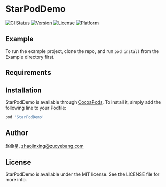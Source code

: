# StarPodDemo

[![CI Status](https://img.shields.io/travis/赵金星/StarPodDemo.svg?style=flat)](https://travis-ci.org/赵金星/StarPodDemo)
[![Version](https://img.shields.io/cocoapods/v/StarPodDemo.svg?style=flat)](https://cocoapods.org/pods/StarPodDemo)
[![License](https://img.shields.io/cocoapods/l/StarPodDemo.svg?style=flat)](https://cocoapods.org/pods/StarPodDemo)
[![Platform](https://img.shields.io/cocoapods/p/StarPodDemo.svg?style=flat)](https://cocoapods.org/pods/StarPodDemo)

## Example

To run the example project, clone the repo, and run `pod install` from the Example directory first.

## Requirements

## Installation

StarPodDemo is available through [CocoaPods](https://cocoapods.org). To install
it, simply add the following line to your Podfile:

```ruby
pod 'StarPodDemo'
```

## Author

赵金星, zhaojinxing@zuoyebang.com

## License

StarPodDemo is available under the MIT license. See the LICENSE file for more info.

